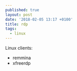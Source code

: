 ```yaml
---
published: true
layout: post
date: '2018-02-05 13:17 +0100'
title: rdp
tags:
  - linux
---
```

Linux clients:

- remmina
- xfreerdp
